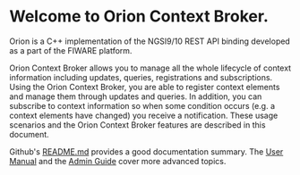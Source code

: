 # Welcome to Orion Context Broker.

Orion is a C++ implementation of the NGSI9/10 REST API binding developed as a part of the FIWARE platform.

Orion Context Broker allows you to manage all the whole lifecycle of context information including updates, queries, registrations and subscriptions.
Using the Orion Context Broker, you are able to register context elements and manage them through updates and queries.
In addition, you can subscribe to context information so when some condition occurs
(e.g. a context elements have changed) you receive a notification.
These usage scenarios and the Orion Context Broker features are described in this document.

Github's [README.md](https://github.com/telefonicaid/fiware-orion/blob/develop/README.md) provides a good documentation summary.
The [User Manual](user/index.md) and the [Admin Guide](admin/index.md) cover more advanced topics. 
